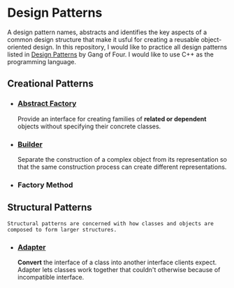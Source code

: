 # Design Patterns

A design pattern names, abstracts and identifies the key aspects of a common design structure that make it usful for creating a reusable object-oriented design. In this repository, I would like to practice all design patterns listed in [Design Patterns](https://books.google.com/books/about/Design_Patterns.html?id=6oHuKQe3TjQC&printsec=frontcover&source=kp_read_button#v=onepage&q&f=false) by Gang of Four. I would like to use C++ as the programming language.

## Creational Patterns

* ### [Abstract Factory](./abstract_factory/)
    Provide an interface for creating families of __related or dependent__ objects without specifying their concrete classes.
* ### [Builder](./builder/)
    Separate the construction of a complex object from its representation so that the same construction process can create different representations.
* ### Factory Method

## Structural Patterns
    Structural patterns are concerned with how classes and objects are composed to form larger structures.

* ### [Adapter](./adapter)
    __Convert__ the interface of a class into another interface clients expect. Adapter lets classes work  together that couldn't otherwise because of incompatible interface.